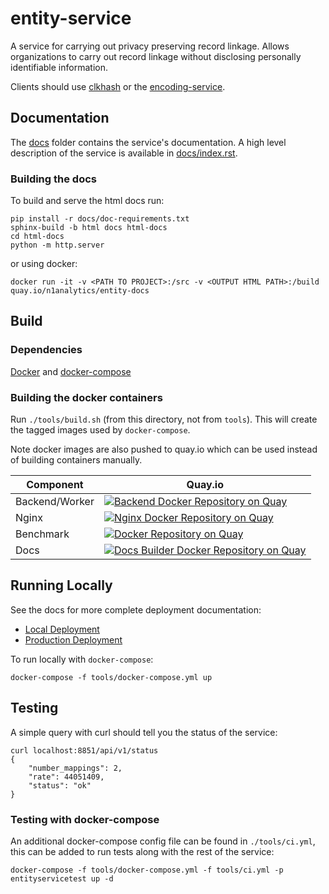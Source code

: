 # entity-service

A service for carrying out privacy preserving record linkage. Allows organizations to carry out record linkage without disclosing personally identifiable information.

Clients should use [clkhash](https://github.com/n1analytics/clkhash/) or the [encoding-service](https://github.com/n1analytics/encoding-service/).

## Documentation

The [docs](./docs) folder contains the service's documentation. A high level 
description of the service is available in [docs/index.rst](./docs/index.rst).


### Building the docs

To build and serve the html docs run:

    pip install -r docs/doc-requirements.txt
    sphinx-build -b html docs html-docs
    cd html-docs
    python -m http.server


or using docker:

    docker run -it -v <PATH TO PROJECT>:/src -v <OUTPUT HTML PATH>:/build quay.io/n1analytics/entity-docs
    

## Build

### Dependencies

[Docker](http://docs.docker.com/installation/) and [docker-compose](http://docs.docker.com/compose/)


### Building the docker containers

Run `./tools/build.sh` (from this directory, not from `tools`). This will create the tagged
images used by `docker-compose`.

Note docker images are also pushed to quay.io which can be used instead of building containers manually.

| Component       | Quay.io |
|-----------------|---------|
|  Backend/Worker | [![Backend Docker Repository on Quay](https://quay.io/repository/n1analytics/entity-app/status?token=ec8444d6-f940-4dcf-a840-2a077f56fb1b "Backend Docker Repository on Quay")](https://quay.io/repository/n1analytics/entity-app) |
|  Nginx          | [![Nginx Docker Repository on Quay](https://quay.io/repository/n1analytics/entity-nginx/status?token=f669c554-1852-45bc-b595-29bb902a911a "Nginx Docker Repository on Quay")](https://quay.io/repository/n1analytics/entity-nginx) |
| Benchmark       |  [![Docker Repository on Quay](https://quay.io/repository/n1analytics/entity-benchmark/status?token=642a6f47-e8db-4714-9508-f6f209915e33 "Docker Repository on Quay")](https://quay.io/repository/n1analytics/entity-benchmark) |
| Docs            |  [![Docs Builder Docker Repository on Quay](https://quay.io/repository/n1analytics/entity-docs/status?token=38232319-38cb-4749-91ef-1bdca20c4363 "Docs Builder Docker Repository on Quay")](https://quay.io/repository/n1analytics/entity-docs) |


## Running Locally

See the docs for more complete deployment documentation:

- [Local Deployment](./docs/local-deployment.rst)
- [Production Deployment](./docs/production-deployment.rst)

To run locally with `docker-compose`:

    docker-compose -f tools/docker-compose.yml up

## Testing

A simple query with curl should tell you the status of the service:

    curl localhost:8851/api/v1/status
    {
        "number_mappings": 2,
        "rate": 44051409,
        "status": "ok"
    }


### Testing with docker-compose

An additional docker-compose config file can be found in `./tools/ci.yml`,
this can be added to run tests along with the rest of the service:

    docker-compose -f tools/docker-compose.yml -f tools/ci.yml -p entityservicetest up -d


